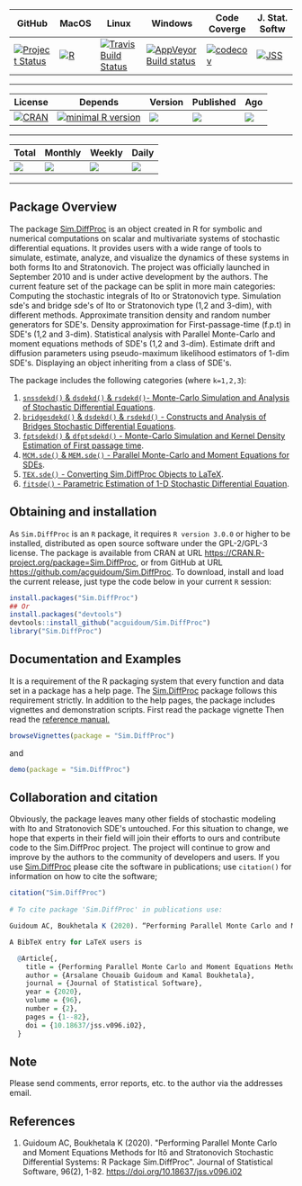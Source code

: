 <!-- README.md is generated from README.Rmd. Please edit that file -->


GitHub      | MacOS      | Linux      | Windows    | Code Coverge | J. Stat. Softw 
------------|------------|------------|------------|--------------|-------------
[![Project Status](https://www.repostatus.org/badges/latest/active.svg?style=popout)](https://github.com/acguidoum/Sim.DiffProc) | [![R](https://github.com/acguidoum/Sim.DiffProc/workflows/R/badge.svg)](https://github.com/acguidoum/Sim.DiffProc/actions) | [![Travis Build Status](https://travis-ci.org/acguidoum/Sim.DiffProc.svg?branch=master)](https://travis-ci.org/acguidoum/Sim.DiffProc) | [![AppVeyor Build status](https://ci.appveyor.com/api/projects/status/16a70vyf8rk7nn1i?svg=true)](https://ci.appveyor.com/project/acguidoum/sim-diffproc-xal8n) | [![codecov](https://codecov.io/gh/acguidoum/Sim.DiffProc/branch/master/graph/badge.svg)](https://codecov.io/gh/acguidoum/Sim.DiffProc) | [![JSS](https://img.shields.io/badge/JSS-10.18637%2Fjss.v096.i02-brightgreen)](https://dx.doi.org/10.18637/jss.v096.i02)

------------------------------------------------------------------------

License    | Depends | Version   | Published | Ago
-----------|---------|-----------|-----------|----
[![CRAN](https://img.shields.io/cran/l/devtools.svg?style=popout)](https://cran.r-project.org/web/licenses/GPL-2) | [![minimal R version](https://img.shields.io/badge/R%3E%3D-3.0.0-blue.svg?style=flat-plastic)](https://cran.r-project.org/) | ![](https://www.r-pkg.org/badges/version/Sim.DiffProc) | ![](https://www.r-pkg.org/badges/last-release/Sim.DiffProc) | ![](https://www.r-pkg.org/badges/ago/Sim.DiffProc)

------------------------------------------------------------------------

Total    | Monthly |  Weekly |  Daily
---------|---------|---------|-----
[![](https://cranlogs.r-pkg.org/badges/grand-total/Sim.DiffProc?color=yellow)](https://cran.r-project.org/package=Sim.DiffProc) | [![](https://cranlogs.r-pkg.org/badges/Sim.DiffProc?color=yellow)](https://cran.r-project.org/package=Sim.DiffProc) | [![](https://cranlogs.r-pkg.org/badges/last-week/Sim.DiffProc?color=yellow)](https://cran.r-project.org/package=Sim.DiffProc) | [![](https://cranlogs.r-pkg.org/badges/last-day/Sim.DiffProc?color=yellow)](https://cran.r-project.org/package=Sim.DiffProc)

------------------------------------------------------------------------


Package Overview
---------------------

The package [Sim.DiffProc](https://doi.org/10.18637/jss.v096.i02) is an object created in R for symbolic and numerical computations on scalar and multivariate systems of stochastic differential equations. It provides users with a wide range of tools to simulate, estimate, analyze, and visualize the dynamics of these systems in both forms Ito and Stratonovich. The project was officially launched in September 2010 and is under active development by the authors. The current feature set of the package can be split in more main categories: Computing the stochastic integrals of Ito or Stratonovich type. Simulation sde's and bridge sde's of Ito or Stratonovich type (1,2 and 3-dim), with different methods. Approximate transition density and random number generators for SDE's. Density approximation for First-passage-time (f.p.t) in SDE's (1,2 and 3-dim). Statistical analysis with Parallel Monte-Carlo and moment equations methods of SDE's (1,2 and 3-dim). Estimate drift and diffusion parameters using pseudo-maximum likelihood estimators of 1-dim SDE's. Displaying an object inheriting from a class of SDE's.

The package includes the following categories (where `k=1,2,3`):

1. [`snssdekd()` & `dsdekd()` & `rsdekd()`- Monte-Carlo Simulation and Analysis of Stochastic Differential Equations](https://CRAN.R-project.org/package=Sim.DiffProc/vignettes/snssde.html).
2. [`bridgesdekd()` & `dsdekd()` & `rsdekd()` - Constructs and Analysis of Bridges Stochastic Differential Equations](https://CRAN.R-project.org/package=Sim.DiffProc/vignettes/bridgesde.html).
3. [`fptsdekd()` & `dfptsdekd()` - Monte-Carlo Simulation and Kernel Density Estimation of First passage time](https://CRAN.R-project.org/package=Sim.DiffProc/vignettes/fptsde.html).
4. [`MCM.sde()` & `MEM.sde()` - Parallel Monte-Carlo and Moment Equations for SDEs](https://CRAN.R-project.org/package=Sim.DiffProc/vignettes/mcmsde.html).
5. [`TEX.sde()` - Converting Sim.DiffProc Objects to LaTeX](https://CRAN.R-project.org/package=Sim.DiffProc/vignettes/sdetotex.html).
6. [`fitsde()` - Parametric Estimation of 1-D Stochastic Differential Equation](https://CRAN.R-project.org/package=Sim.DiffProc/vignettes/fitsde.html).

Obtaining and installation
-----------------------

As `Sim.DiffProc` is an `R` package, it requires `R version 3.0.0` or higher to be installed, distributed as open source software under the GPL-2/GPL-3 license. The package is available from CRAN at URL https://CRAN.R-project.org/package=Sim.DiffProc, or from GitHub at URL https://github.com/acguidoum/Sim.DiffProc. To download, install and load the current release, just type the code below in your current `R` session:

```r
install.packages("Sim.DiffProc")
## Or 
install.packages("devtools")
devtools::install_github("acguidoum/Sim.DiffProc")
library("Sim.DiffProc")
```

Documentation and Examples
--------------------------

It is a requirement of the R packaging system that every function and data set in a package has a help page. The [Sim.DiffProc](https://doi.org/10.18637/jss.v096.i02) package follows this  requirement strictly. In addition to the help pages, the package includes vignettes and demonstration scripts. First read the package vignette Then read the [reference manual.](https://CRAN.R-project.org/package=Sim.DiffProc/Sim.DiffProc.pdf)



```r
browseVignettes(package = "Sim.DiffProc")
```
and 

```r
demo(package = "Sim.DiffProc")
```

Collaboration and citation
-----

Obviously, the package leaves many other fields of stochastic modeling with Ito and Stratonovich SDE's untouched. For this situation to change, we hope that experts in their field will join their efforts to ours and contribute code to the Sim.DiffProc project. The project will continue to grow and improve by the authors to the community of developers and users. If you use [Sim.DiffProc](https://cran.r-project.org/package=Sim.DiffProc) please cite the software in publications;
use `citation()` for information on how to cite the software;

```r
citation("Sim.DiffProc")
 
# To cite package 'Sim.DiffProc' in publications use:

Guidoum AC, Boukhetala K (2020). “Performing Parallel Monte Carlo and Moment Equations Methods for Itô and Stratonovich Stochastic Differential Systems: R Package Sim.DiffProc.” Journal of Statistical Software, 96(2), 1-82. doi:10.18637/jss.v096.i02.

A BibTeX entry for LaTeX users is

  @Article{,
    title = {Performing Parallel Monte Carlo and Moment Equations Methods for It\^{o} and Stratonovich Stochastic Differential Systems: {R} Package {Sim.DiffProc}},
    author = {Arsalane Chouaib Guidoum and Kamal Boukhetala},
    journal = {Journal of Statistical Software},
    year = {2020},
    volume = {96},
    number = {2},
    pages = {1--82},
    doi = {10.18637/jss.v096.i02},
  }
```

Note
----

Please send comments, error reports, etc. to the author via the addresses email.

References
----------

1. Guidoum AC, Boukhetala K (2020). "Performing Parallel Monte Carlo and Moment Equations Methods for Itô and Stratonovich Stochastic Differential Systems: R Package Sim.DiffProc". Journal of Statistical Software, 96(2), 1-82. https://doi.org/10.18637/jss.v096.i02
